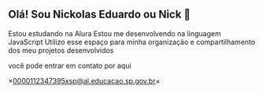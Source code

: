 ## Olá! Sou Nickolas Eduardo ou Nick 👋

Estou estudando na Alura
Estou me desenvolvendo na linguagem JavaScript
Utilizo esse espaço para minha organização e compartilhamento dos meu projetos desenvolvidos

você pode entrar em contato por aqui

×0000112347395xsp@al.educacao.sp.gov.br×
